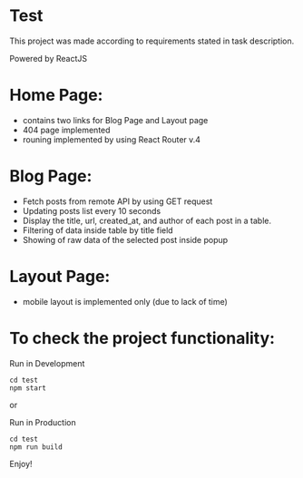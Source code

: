 # Test 

This project was made according to requirements stated in task description.

Powered by ReactJS

# Home Page:
- contains two links for Blog Page and Layout page
- 404 page implemented
- rouning implemented by using React Router v.4

# Blog Page:
- Fetch posts from remote API by using GET request
- Updating posts list every 10 seconds
- Display the title, url, created_at, and author of each post in a table.
- Filtering of data inside table by title field
- Showing of raw data of the selected post inside popup

# Layout Page:
- mobile layout is implemented only (due to lack of time)

# To check the project functionality: 
Run in Development
```
cd test
npm start

```
or 

Run in Production
```
cd test
npm run build

```
Enjoy!

